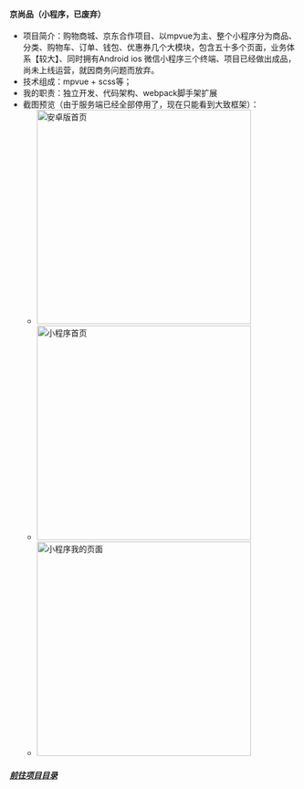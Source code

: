 #### 京尚品（小程序，已废弃）
+ 项目简介：购物商城、京东合作项目、以mpvue为主、整个小程序分为商品、分类、购物车、订单、钱包、优惠券几个大模块，包含五十多个页面，业务体系【较大】、同时拥有Android ios 微信小程序三个终端、项目已经做出成品，尚未上线运营，就因商务问题而放弃。
+ 技术组成：mpvue + scss等；
+ 我的职责：独立开发、代码架构、webpack脚手架扩展
+ 截图预览（由于服务端已经全部停用了，现在只能看到大致框架）：
   + <img src="http://cms-hdgg.jschengta.com/images/jsp-01.jpg" alt="安卓版首页" width="375px"/>
   + <img src="http://cms-hdgg.jschengta.com/images/jsp-02.jpg" alt="小程序首页" width="375px"/>
   + <img src="http://cms-hdgg.jschengta.com/images/jsp-03.jpg" alt="小程序我的页面" width="375px"/>

##### [前往项目目录](./../README.md)
